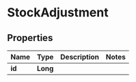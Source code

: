 
# StockAdjustment

## Properties
Name | Type | Description | Notes
------------ | ------------- | ------------- | -------------
**id** | **Long** |  | 



